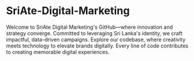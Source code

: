 # SriAte-Digital-Marketing
Welcome to SriAte Digital Marketing's GitHub—where innovation and strategy converge. Committed to leveraging Sri Lanka's identity, we craft impactful, data-driven campaigns. Explore our codebase, where creativity meets technology to elevate brands digitally. Every line of code contributes to creating memorable digital experiences.
